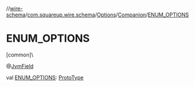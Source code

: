 //[wire-schema](../../../../index.md)/[com.squareup.wire.schema](../../index.md)/[Options](../index.md)/[Companion](index.md)/[ENUM_OPTIONS](-e-n-u-m_-o-p-t-i-o-n-s.md)

# ENUM_OPTIONS

[common]\

@[JvmField](https://kotlinlang.org/api/latest/jvm/stdlib/kotlin.jvm/-jvm-field/index.html)

val [ENUM_OPTIONS](-e-n-u-m_-o-p-t-i-o-n-s.md): [ProtoType](../../-proto-type/index.md)
